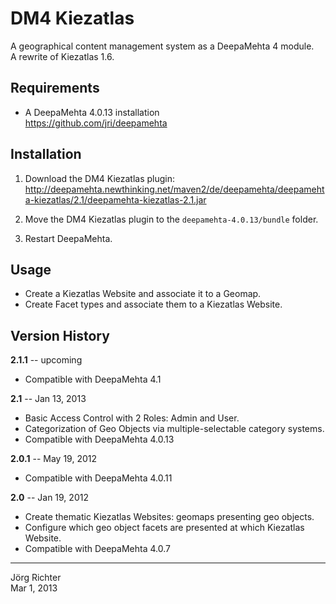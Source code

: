 
DM4 Kiezatlas
=============

A geographical content management system as a DeepaMehta 4 module.  
A rewrite of Kiezatlas 1.6.


Requirements
------------

* A DeepaMehta 4.0.13 installation  
  <https://github.com/jri/deepamehta>


Installation
------------

1. Download the DM4 Kiezatlas plugin:  
   <http://deepamehta.newthinking.net/maven2/de/deepamehta/deepamehta-kiezatlas/2.1/deepamehta-kiezatlas-2.1.jar>

2. Move the DM4 Kiezatlas plugin to the `deepamehta-4.0.13/bundle` folder.

3. Restart DeepaMehta.


Usage
-----

* Create a Kiezatlas Website and associate it to a Geomap.
* Create Facet types and associate them to a Kiezatlas Website.


Version History
---------------

**2.1.1** -- upcoming

* Compatible with DeepaMehta 4.1

**2.1** -- Jan 13, 2013

* Basic Access Control with 2 Roles: Admin and User.
* Categorization of Geo Objects via multiple-selectable category systems.
* Compatible with DeepaMehta 4.0.13

**2.0.1** -- May 19, 2012

* Compatible with DeepaMehta 4.0.11

**2.0** -- Jan 19, 2012

* Create thematic Kiezatlas Websites: geomaps presenting geo objects.
* Configure which geo object facets are presented at which Kiezatlas Website.
* Compatible with DeepaMehta 4.0.7


------------
Jörg Richter  
Mar 1, 2013

